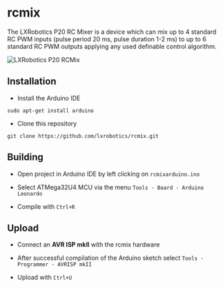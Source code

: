 # rcmix

The LXRobotics P20 RC Mixer is a device which can mix up to 4 standard RC PWM inputs (pulse period 20 ms, pulse duration 1-2 ms) to up to 6 standard RC PWM outputs applying any used definable control algorithm.

![LXRobotics P20 RCMix](https://www.lxrobotics.com/wp-content/uploads/mz_product_page_rcmix_side_small.jpg)

## Installation

* Install the Arduino IDE

```
sudo apt-get install arduino
```
* Clone this repository

```
git clone https://github.com/lxrobotics/rcmix.git
```

## Building

* Open project in Arduino IDE by left clicking on `rcmixarduino.ino`

* Select ATMega32U4 MCU via the menu `Tools - Board - Arduino Leonardo`

* Compile with `Ctrl+R`

## Upload

* Connect an **AVR ISP mkII** with the rcmix hardware
 
* After successful compilation of the Arduino sketch select `Tools - Programmer - AVRISP mkII`
 
* Upload with `Ctrl+U`
